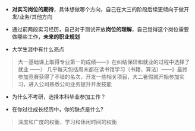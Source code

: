 - **对实习岗位的期待**，具体想做哪个方向，自己在大三的阶段后续更倾向于做开发/业务/其他方向



- 通过前两段实习经历，自己对于测试开放**岗位的理解**，自己觉得这个岗位需要做哪些工作，**未来的职业规划**



- 大学生涯中有什么亮点

> 大一基础课上取得专业第一的成绩——》在纠结保研和就业的过程中选择了就业 ——〉 几乎每天包括周末都在读书馆学习（书籍、算法）——》最终参加竞赛获得了不错的名次，开发一些相关项目，大二暑假就开始参加实习，进入公司熟悉公司业务提升开发技能

- 为什么不考研，选择本科毕业参加工作？



- 在你过往成长经历中，你的缺点是什么?

> 深度和广度的权衡，学习和休闲时间的权衡
